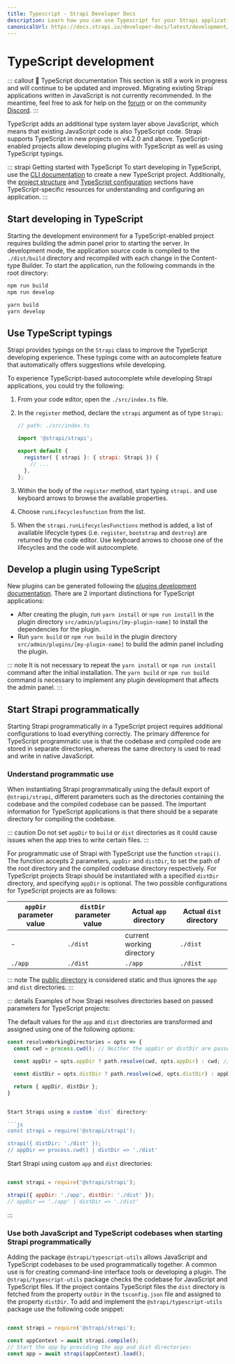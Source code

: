 ```yaml
---
title: Typescript - Strapi Developer Docs
description: Learn how you can use Typescript for your Strapi application.
canonicalUrl: https://docs.strapi.io/developer-docs/latest/development/typescript.html
---
```


# TypeScript development

::: callout 🚧  TypeScript documentation
This section is still a work in progress and will continue to be updated and improved. Migrating existing Strapi applications written in JavaScript is not currently recommended. In the meantime, feel free to ask for help on the [forum](https://forum.strapi.io/) or on the community [Discord](https://discord.strapi.io).
:::

TypeScript adds an additional type system layer above JavaScript, which means that existing JavaScript code is also TypeScript code. Strapi supports TypeScript in new projects on v4.2.0 and above. TypeScript-enabled projects allow developing plugins with TypeScript as well as using TypeScript typings.

::: strapi Getting started with TypeScript
To start developing in TypeScript, use the [CLI documentation](/developer-docs/latest/setup-deployment-guides/installation/cli.md) to create a new TypeScript project. Additionally, the [project structure](/developer-docs/latest/setup-deployment-guides/file-structure.md) and [TypeScript configuration](/developer-docs/latest/setup-deployment-guides/configurations/optional/typescript.md) sections have TypeScript-specific resources for understanding and configuring an application.
:::

## Start developing in TypeScript

Starting the development environment for a TypeScript-enabled project requires building the admin panel prior to starting the server. In development mode, the application source code is compiled to the `./dist/build` directory and recompiled with each change in the Content-type Builder. To start the application, run the following commands in the root directory:

<code-group>

<code-block title="NPM">

```sh
npm run build
npm run develop
```

</code-block>

 <code-block title="YARN">

```sh
yarn build
yarn develop
```

</code-block>

</code-group>

## Use TypeScript typings

Strapi provides typings on the `Strapi` class to improve the TypeScript developing experience. These typings come with an autocomplete feature that automatically offers suggestions while developing.

To experience TypeScript-based autocomplete while developing Strapi applications, you could try the following:

1. From your code editor, open the `./src/index.ts` file.
2. In the `register` method, declare the `strapi` argument as of type `Strapi`:

    ```js
    // path: ./src/index.ts

    import '@strapi/strapi';

    export default {
      register( { strapi }: { strapi: Strapi }) {
        // ...
      },
    };
    ```

2. Within the body of the `register` method, start typing `strapi.` and use keyboard arrows to browse the available properties.
3. Choose `runLifecyclesfunction` from the list.
4. When the `strapi.runLifecyclesFunctions` method is added, a list of available lifecycle types (i.e. `register`, `bootstrap` and `destroy`) are returned by the code editor. Use keyboard arrows to choose one of the lifecycles and the code will autocomplete.

## Develop a plugin using TypeScript

New plugins can be generated following the [plugins development documentation](/developer-docs/latest/development/plugins-development.md). There are 2 important distinctions for TypeScript applications:

- After creating the plugin, run `yarn install` or `npm run install` in the plugin directory `src/admin/plugins/[my-plugin-name]` to install the dependencies for the plugin.
- Run `yarn build` or `npm run build` in the plugin directory `src/admin/plugins/[my-plugin-name]` to build the admin panel including the plugin.

::: note
It is not necessary to repeat the `yarn install` or `npm run install` command after the initial installation. The `yarn build` or `npm run build` command is necessary to implement any plugin development that affects the admin panel.
:::

## Start Strapi programmatically

Starting Strapi programmatically in a TypeScript project requires additional configurations to load everything correctly. The primary difference for TypeScript programmatic use is that the codebase and compiled code are stored in separate directories, whereas the same directory is used to read and write in native JavaScript.

### Understand programmatic use

<!-- NOTE TO SELF: add callout here about the typical programmatic use config for TS with what not to do. Also move most of this content elsewhere-->

When instantiating Strapi programmatically using the default export of `@strapi/strapi`, different parameters such as the directories containing the codebase and the compiled codebase can be passed. The important information for TypeScript applications is that there should be a separate directory for compiling the codebase.

::: caution
Do not set `appDir` to `build` or `dist` directories as it could cause issues when the app tries to write certain files.
:::

For programmatic use of Strapi with TypeScript use the function `strapi()`. The function accepts 2 parameters, `appDir` and `distDir`, to set the path of the root directory and the compiled codebase directory respectively. For TypeScript projects Strapi should be instantiated with a specified `distDir` directory, and specifying `appDir` is optional. The two possible configurations for TypeScript projects are as follows:

| `appDir` parameter value | `distDir` parameter value | Actual `app` directory    | Actual `dist` directory   |
| ------------------------ | ------------------------- | ----------------------    | -----------------------   | 
| -                        | `./dist`                  | current working directory | `./dist`                  | 
| `./app`                  | `./dist`                  | `./app`                   | `./dist`                  | 


::: note
The [public directory](/developer-docs/latest/setup-deployment-guides/configurations/optional/public-assets.md) is considered static and thus ignores the  `app` and `dist` directories.
:::

::: details Examples of how Strapi resolves directories based on passed parameters for TypeScript projects:

The default values for the `app` and `dist` directories are transformed and assigned using one of the following options:

```js
const resolveWorkingDirectories = opts => {
  const cwd = process.cwd(); // Neither the appDir or distDir are passed. Both the appDir and distDir are set to process.cwd().

  const appDir = opts.appDir ? path.resolve(cwd, opts.appDir) : cwd; // Only appDir is defined distDir matches appDir.

  const distDir = opts.distDir ? path.resolve(cwd, opts.distDir) : appDir; // Only distDir is defined, appDir is set to process.cwd().

  return { appDir, distDir };
}


Start Strapi using a custom `dist` directory:

```js
const strapi = require('@strapi/strapi');

strapi({ distDir: './dist' });
// appDir => process.cwd() | distDir => './dist'
```

Start Strapi using custom `app` and `dist` directories:

```js

const strapi = require('@strapi/strapi');

strapi({ appDir: './app', distDir: './dist' });
// appDir => './app' | distDir => './dist'

```




:::

### Use both JavaScript and TypeScript codebases when starting Strapi programmatically

Adding the package `@strapi/typescript-utils` allows JavaScript and TypeScript codebases to be used programmatically together. A common use is for creating command-line interface tools or developing a plugin. The `@strapi/typescript-utils` package checks the codebase for JavaScript and TypeScript files. If the project contains TypeScript files the `dist` directory is fetched from the property `outDir` in the `tsconfig.json` file and assigned to the property `distDir`. To add and implement the `@strapi/typescript-utils` package use the following code snippet:

```js

const strapi = require('@strapi/strapi');

const appContext = await strapi.compile();
// Start the app by providing the app and dist directories:
const app = await strapi(appContext).load(); 

```
